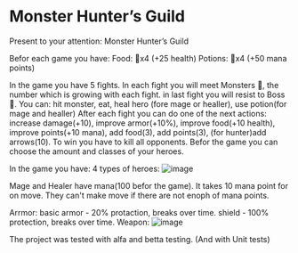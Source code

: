 # Monster Hunter’s Guild

Present to your attention: Monster Hunter’s Guild

Befor each game you have: 
  Food: 🍏x4      (+25 health)
  Potions: 🍵x4   (+50 mana points)
  
In the game you have 5 fights. 
In each fight you will meet Monsters 👾, the number which is growing with each fight. in last fight you will resist to Boss 👹.
You can:
      hit monster, eat, heal hero (fore mage or healler), use potion(for mage and healler)
After each fight you can do one of the next actions: 
      increase damage(+10), improve armor(+10%), improve food(+10 health), improve points(+10 mana), add food(3), add points(3), (for hunter)add arrows(10).
To win you have to kill all opponents.
Befor the game you can choose the amount and classes of your heroes.


In the game you have:
  4 types of heroes:
  ![image](https://user-images.githubusercontent.com/82842339/208246395-cb834326-77ec-411b-a98c-ac8f636dc0a1.png)

Mage and Healer have mana(100 befor the game). It takes 10 mana point for on move. They can't make move if there are not enoph of mana points.

Arrmor:
       basic armor - 20% protaction, breaks over time.
       shield - 100% protection, breaks over time.
Weapon:
![image](https://user-images.githubusercontent.com/82842339/208246440-ac325a8e-3a12-4e21-bf26-f69e97360494.png)

      
The project was tested with alfa and betta testing. (And with Unit tests)
